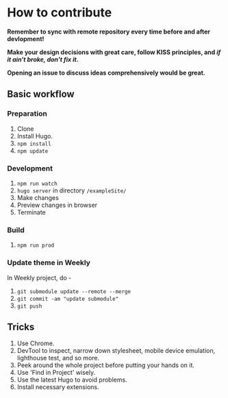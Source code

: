 # How to contribute

**Remember to sync with remote repository every time before and after devlopment!**

**Make your design decisions with great care, follow KISS principles, and _if it ain't broke, don't fix it_.**

**Opening an issue to discuss ideas comprehensively would be great.**

## Basic workflow

### Preparation

1. Clone
2. Install Hugo.
3. `npm install`
4. `npm update`

### Development

1. `npm run watch`
2. `hugo server` in directory `/exampleSite/`
3. Make changes
4. Preview changes in browser
5. Terminate

### Build

1. `npm run prod`

### Update theme in Weekly

In Weekly project, do -

1. `git submodule update --remote --merge`
2. `git commit -am "update submodule"`
3. `git push`

## Tricks

1. Use Chrome.
2. DevTool to inspect, narrow down stylesheet, mobile device emulation, lighthouse test, and so more.
3. Peek around the whole project before putting your hands on it.
4. Use 'Find in Project' wisely.
5. Use the latest Hugo to avoid problems.
6. Install necessary extensions.

